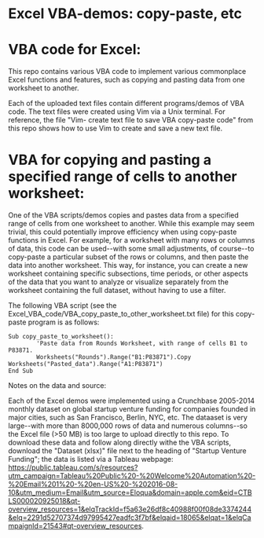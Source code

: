 # Excel VBA-demos: copy-paste, etc

# VBA code for Excel:

This repo contains various VBA code to implement various commonplace Excel functions and features, 
such as copying and pasting data from one worksheet to another. 

Each of the uploaded text files contain different programs/demos of VBA code. The text files were created using Vim via a Unix terminal. For reference, the file "Vim- create text file to save VBA copy-paste code" from this repo shows how to use Vim to create and save a new text file.

# VBA for copying and pasting a specified range of cells to another worksheet:

One of the VBA scripts/demos copies and pastes data from a specified range of cells from one worksheet to another. While this example may seem trivial, this could potentially improve efficiency when using copy-paste functions in Excel. For example, for a worksheet with many rows or columns of data, this code can be used--with some small adjustments, of course--to copy-paste a particular subset of the rows or columns, and then paste the data into another worksheet. This way, for instance, you can create a new worksheet containing specific subsections, time periods, or other aspects of the data that you want to analyze or visualize separately from the worksheet containing the full dataset, without having to use a filter. 

The following VBA script (see the Excel_VBA_code/VBA_copy_paste_to_other_worksheet.txt file) for this copy-paste program is as follows:

```
Sub copy_paste_to_worksheet():
        'Paste data from Rounds Worksheet, with range of cells B1 to P83871.
        Worksheets("Rounds").Range("B1:P83871").Copy Worksheets("Pasted_data").Range("A1:P83871")
End Sub
```

Notes on the data and source:

Each of the Excel demos were implemented using a Crunchbase 2005-2014 monthly dataset on global startup venture funding for companies founded in major cities, such as San Francisco, Berlin, NYC, etc. The dataaset is very large--with more than 8000,000 rows of data and numerous columns--so the Excel file (>50 MB) is too large to upload directly to this repo. To download these data and follow along directly withe the VBA scripts, download the "Dataset (xlsx)" file next to the heading of "Startup Venture Funding"; the data is listed via a Tableau webpage: <https://public.tableau.com/s/resources?utm_campaign=Tableau%20Public%20-%20Welcome%20Automation%20-%20Email%201%20-%20en-US%20-%202016-08-10&utm_medium=Email&utm_source=Eloqua&domain=apple.com&eid=CTBLS000020925018&qt-overview_resources=1&elqTrackId=f5a63e26df8c40988f00f08de3374244&elq=2291d52707374d97995427eadfc3f7bf&elqaid=18065&elqat=1&elqCampaignId=21543#qt-overview_resources>. 

